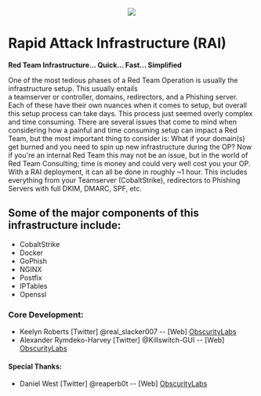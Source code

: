 <p align="center">
  <img src="https://github.com/obscuritylabs/RAI/blob/master/docs/saved0.svg">
</p>

# Rapid Attack Infrastructure (RAI)

**Red Team Infrastructure... Quick... Fast... Simplified** 

One of the most tedious phases of a Red Team Operation is usually the infrastructure setup. This usually entails  
a teamserver or controller, domains, redirectors, and a Phishing server.  Each of these have their own nuances
when it comes to setup, but overall this setup process can take days.  This process just seemed overly complex and time consuming.  There are several issues that come to mind when considering how a painful and time consuming setup can impact a Red Team, but the most important thing to consider is: What if your domain(s) get burned and you need to spin up new infrastructure during the OP?  Now if you're an internal Red Team this may not be an issue, but in the world of Red Team Consulting; time is money and could very well cost you your OP. With a RAI deployment, it can all be done in roughly ~1 hour.  This includes everything from your Teamserver (CobaltStrike), redirectors to Phishing Servers with full DKIM, DMARC, SPF, etc.  

## Some of the major components of this infrastructure include: 
- CobaltStrike
- Docker   
- GoPhish   
- NGINX   
- Postfix    
- IPTables   
- Openssl   

### Core Development:
* Keelyn Roberts [Twitter] @real_slacker007 -- [Web] [ObscurityLabs](http://blog.obscuritylabs.com)
* Alexander Rymdeko-Harvey [Twitter] @Killswitch-GUI -- [Web] [ObscurityLabs](http://blog.obscuritylabs.com)
  
#### Special Thanks:
- Daniel West [Twitter] @reaperb0t -- [Web] [ObscurityLabs](http://blog.obscuritylabs.com)

